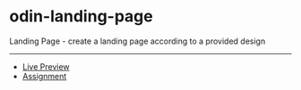 # odin-landing-page

Landing Page - create a landing page according to a provided design

---

- [Live Preview](https://4015-dev.github.io/odin-landing-page/)
- [Assignment](https://www.theodinproject.com/lessons/foundations-landing-page)
